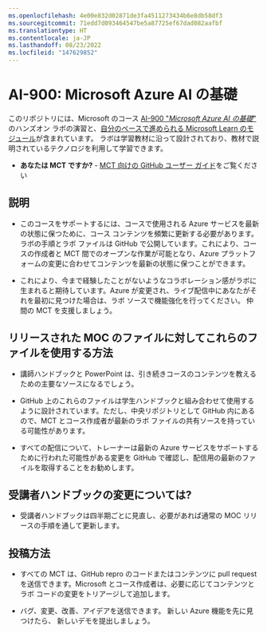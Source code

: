 ```yaml
---
ms.openlocfilehash: 4e00e832d02871de3fa4511273434b6e8db58df3
ms.sourcegitcommit: 71edd7d093464547be5a87725ef67dad082aafbf
ms.translationtype: HT
ms.contentlocale: ja-JP
ms.lasthandoff: 08/23/2022
ms.locfileid: "147629852"
---
```

# <a name="ai-900-microsoft-azure-ai-fundamentals"></a>AI-900: Microsoft Azure AI の基礎

このリポジトリには、Microsoft のコース [AI-900 "*Microsoft Azure AI の基礎*"](https://docs.microsoft.com/en-us/learn/certifications/courses/ai-900t00) のハンズオン ラボの演習と、[自分のペースで進められる Microsoft Learn のモジュール](https://docs.microsoft.com/learn/certifications/azure-ai-fundamentals)が含まれています。 ラボは学習教材に沿って設計されており、教材で説明されているテクノロジを利用して学習できます。 

- **あなたは MCT ですか?** - [MCT 向けの GitHub ユーザー ガイド](https://microsoftlearning.github.io/MCT-User-Guide/)をご覧ください

## <a name="what-are-we-doing"></a>説明

- このコースをサポートするには、コースで使用される Azure サービスを最新の状態に保つために、コース コンテンツを頻繁に更新する必要があります。  ラボの手順とラボ ファイルは GitHub で公開しています。これにより、コースの作成者と MCT 間でのオープンな作業が可能となり、Azure プラットフォームの変更に合わせてコンテンツを最新の状態に保つことができます。

- これにより、今まで経験したことがないようなコラボレーション感がラボに生まれると期待しています。Azure が変更され、ライブ配信中にあなたがそれを最初に見つけた場合は、ラボ ソースで機能強化を行ってください。  仲間の MCT を支援しましょう。

## <a name="how-should-i-use-these-files-relative-to-the-released-moc-files"></a>リリースされた MOC のファイルに対してこれらのファイルを使用する方法

- 講師ハンドブックと PowerPoint は、引き続きコースのコンテンツを教えるための主要なソースになるでしょう。

- GitHub 上のこれらのファイルは学生ハンドブックと組み合わせて使用するように設計されています。ただし、中央リポジトリとして GitHub 内にあるので、MCT とコース作成者が最新のラボ ファイルの共有ソースを持っている可能性があります。

- すべての配信について、トレーナーは最新の Azure サービスをサポートするために行われた可能性がある変更を GitHub で確認し、配信用の最新のファイルを取得することをお勧めします。

## <a name="what-about-changes-to-the-student-handbook"></a>受講者ハンドブックの変更については?

- 受講者ハンドブックは四半期ごとに見直し、必要があれば通常の MOC リリースの手順を通して更新します。

## <a name="how-do-i-contribute"></a>投稿方法

- すべての MCT は、GitHub repro のコードまたはコンテンツに pull request を送信できます。Microsoft とコース作成者は、必要に応じてコンテンツとラボ コードの変更をトリアージして追加します。

- バグ、変更、改善、アイデアを送信できます。  新しい Azure 機能を先に見つけたら、  新しいデモを提出しましょう。
